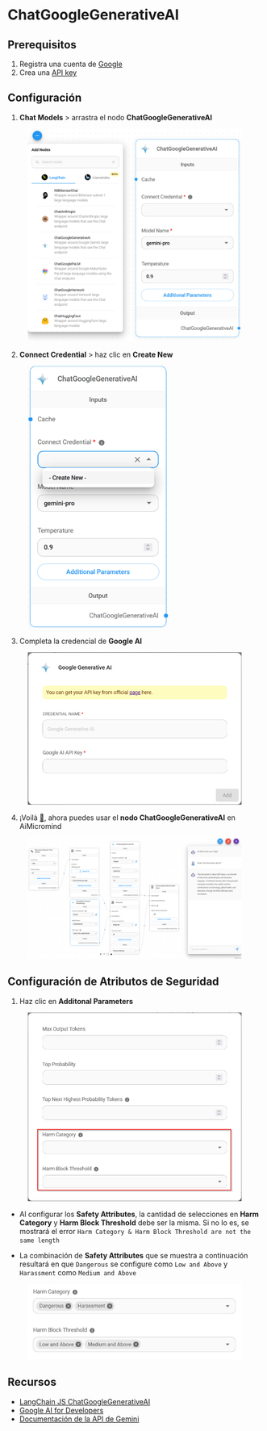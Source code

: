 # ChatGoogleGenerativeAI

## Prerequisitos

1. Registra una cuenta de [Google](https://accounts.google.com/InteractiveLogin)
2. Crea una [API key](https://aistudio.google.com/app/apikey)

## Configuración

1. **Chat Models** > arrastra el nodo **ChatGoogleGenerativeAI**

<figure><img src="../../../.gitbook/assets/google_ai/1.png" alt="" width="563"><figcaption></figcaption></figure>

2. **Connect Credential** > haz clic en **Create New**

<figure><img src="../../../.gitbook/assets/google_ai/2.png" alt="" width="278"><figcaption></figcaption></figure>

3. Completa la credencial de **Google AI**

<figure><img src="../../../.gitbook/assets/google_ai/3.png" alt="" width="563"><figcaption></figcaption></figure>

4. ¡Voilà [🎉](https://emojipedia.org/party-popper/), ahora puedes usar el **nodo ChatGoogleGenerativeAI** en AiMicromind

<figure><img src="../../../.gitbook/assets/google_ai/4.png" alt=""><figcaption></figcaption></figure>

## Configuración de Atributos de Seguridad

1. Haz clic en **Additonal Parameters**

<figure><img src="../../../.gitbook/assets/google_ai/5.png" alt="" width="563"><figcaption></figcaption></figure>

* Al configurar los **Safety Attributes**, la cantidad de selecciones en **Harm Category** y **Harm Block Threshold** debe ser la misma. Si no lo es, se mostrará el error `Harm Category & Harm Block Threshold are not the same length`

* La combinación de **Safety Attributes** que se muestra a continuación resultará en que `Dangerous` se configure como `Low and Above` y `Harassment` como `Medium and Above`

<figure><img src="../../../.gitbook/assets/google_ai/6.png" alt="" width="563"><figcaption></figcaption></figure>

## Recursos

* [LangChain JS ChatGoogleGenerativeAI](https://js.langchain.com/docs/integrations/chat/google_generativeai)
* [Google AI for Developers](https://ai.google.dev/)
* [Documentación de la API de Gemini](https://ai.google.dev/docs)
